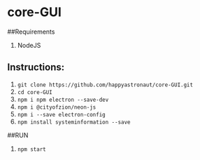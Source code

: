 # core-GUI

##Requirements
1. NodeJS

## Instructions:
1. `git clone https://github.com/happyastronaut/core-GUI.git`
2. `cd core-GUI`
3. `npm i npm electron --save-dev`
4. `npm i @cityofzion/neon-js`
5. `npm i --save electron-config`
6. `npm install systeminformation --save`

##RUN
1. `npm start`


